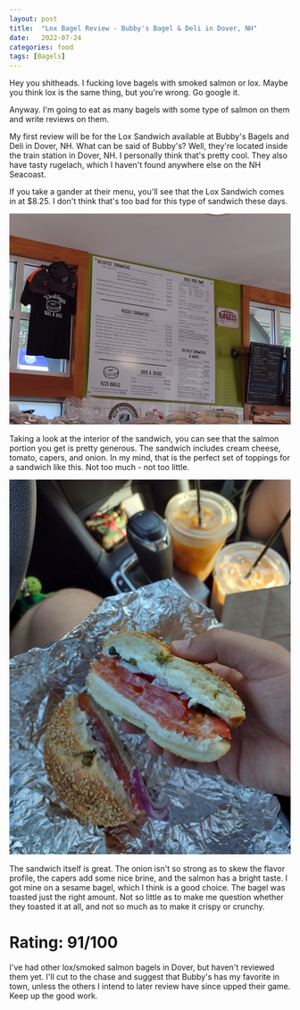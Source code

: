 ```yaml
---
layout: post
title:  "Lox Bagel Review - Bubby's Bagel & Deli in Dover, NH"
date:   2022-07-24
categories: food
tags: [Bagels]
---
```

Hey you shitheads. I fucking love bagels with smoked salmon or lox. Maybe you think lox is the same thing, but you're wrong. Go google it.

Anyway. I'm going to eat as many bagels with some type of salmon on them and write reviews on them.

My first review will be for the Lox Sandwich available at Bubby's Bagels and Deli in Dover, NH. What can be said of Bubby's? Well, they're located inside the train station in Dover, NH. I personally think that's pretty cool. They also have tasty rugelach, which I haven't found anywhere else on the NH Seacoast.

If you take a gander at their menu, you'll see that the Lox Sandwich comes in at $8.25. I don't think that's too bad for this type of sandwich these days.


![Bubby's Menu](/images/bubbys_menu.jpg)


Taking a look at the interior of the sandwich, you can see that the salmon portion you get is pretty generous. The sandwich includes cream cheese, tomato, capers, and onion. In my mind, that is the perfect set of toppings for a sandwich like this. Not too much - not too little.

![Bagel View](/images/bubbys_bagel_halves.jpg)

The sandwich itself is great. The onion isn't so strong as to skew the flavor profile, the capers add some nice brine, and the salmon has a bright taste. I got mine on a sesame bagel, which I think is a good choice. The bagel was toasted just the right amount. Not so little as to make me question whether they toasted it at all, and not so much as to make it crispy or crunchy.

# Rating: 91/100

I've had other lox/smoked salmon bagels in Dover, but haven't reviewed them yet. I'll cut to the chase and suggest that Bubby's has my favorite in town, unless the others I intend to later review have since upped their game. Keep up the good work.



